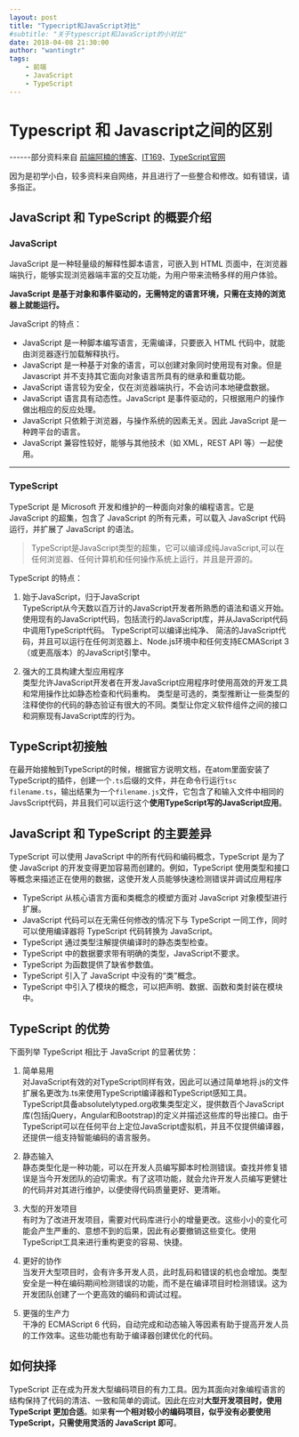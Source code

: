 ```yaml
---
layout: post
title: "Typecript和JavaScript对比"
#subtitle: "关于typescript和JavaScript的小对比"
date: 2018-04-08 21:30:00
author: "wantingtr"
tags:
    - 前端
    - JavaScript
    - TypeScript
---
```


# Typescript 和 Javascript之间的区别
------部分资料来自  <a href="https://www.cnblogs.com/langzianan/p/8403332.html">前端阿楠的博客</a>、<a href="https://baijiahao.baidu.com/s?id=1584661822398072586&wfr=spider&for=pc">IT169</a>、<a href="https://www.tslang.cn/">TypeScript官网</a>

因为是初学小白，较多资料来自网络，并且进行了一些整合和修改。如有错误，请多指正。
## JavaScript 和 TypeScript 的概要介绍

### JavaScript
JavaScript 是一种轻量级的解释性脚本语言，可嵌入到 HTML 页面中，在浏览器端执行，能够实现浏览器端丰富的交互功能，为用户带来流畅多样的用户体验。

**JavaScript 是基于对象和事件驱动的，无需特定的语言环境，只需在支持的浏览器上就能运行。**

JavaScript 的特点：

- JavaScript 是一种脚本编写语言，无需编译，只要嵌入 HTML 代码中，就能由浏览器逐行加载解释执行。
- JavaScript 是一种基于对象的语言，可以创建对象同时使用现有对象。但是 Javascript 并不支持其它面向对象语言所具有的继承和重载功能。
- JavaScript 语言较为安全，仅在浏览器端执行，不会访问本地硬盘数据。
- JavaScript 语言具有动态性。JavaScript 是事件驱动的，只根据用户的操作做出相应的反应处理。
- JavaScript 只依赖于浏览器，与操作系统的因素无关。因此 JavaScript 是一种跨平台的语言。
- JavaScript 兼容性较好，能够与其他技术（如 XML，REST API 等）一起使用。

***

### TypeScript
TypeScript 是 Microsoft 开发和维护的一种面向对象的编程语言。它是 JavaScript 的超集，包含了 JavaScript 的所有元素，可以载入 JavaScript 代码运行，并扩展了 JavaScript 的语法。

>TypeScript是JavaScript类型的超集，它可以编译成纯JavaScript,可以在任何浏览器、任何计算机和任何操作系统上运行，并且是开源的。

TypeScript 的特点：

1. 始于JavaScript，归于JavaScript  
TypeScript从今天数以百万计的JavaScript开发者所熟悉的语法和语义开始。使用现有的JavaScript代码，包括流行的JavaScript库，并从JavaScript代码中调用TypeScript代码。
TypeScript可以编译出纯净、 简洁的JavaScript代码，并且可以运行在任何浏览器上、Node.js环境中和任何支持ECMAScript 3（或更高版本）的JavaScript引擎中。

2. 强大的工具构建大型应用程序  
类型允许JavaScript开发者在开发JavaScript应用程序时使用高效的开发工具和常用操作比如静态检查和代码重构。
类型是可选的，类型推断让一些类型的注释使你的代码的静态验证有很大的不同。类型让你定义软件组件之间的接口和洞察现有JavaScript库的行为。


## TypeScript初接触
在最开始接触到TypeScript的时候，根据官方说明文档，在atom里面安装了TypeScript的插件，创建一个`.ts`后缀的文件，并在命令行运行`tsc filename.ts`，输出结果为一个`filename.js`文件，它包含了和输入文件中相同的JavsScript代码，并且我们可以运行这个**使用TypeScript写的JavaScript应用**。    


## JavaScript 和 TypeScript 的主要差异
TypeScript 可以使用 JavaScript 中的所有代码和编码概念，TypeScript 是为了使 JavaScript 的开发变得更加容易而创建的。例如，TypeScript 使用类型和接口等概念来描述正在使用的数据，这使开发人员能够快速检测错误并调试应用程序

- TypeScript 从核心语言方面和类概念的模塑方面对 JavaScript 对象模型进行扩展。
- JavaScript 代码可以在无需任何修改的情况下与 TypeScript 一同工作，同时可以使用编译器将 TypeScript 代码转换为 JavaScript。
- TypeScript 通过类型注解提供编译时的静态类型检查。
- TypeScript 中的数据要求带有明确的类型，JavaScript不要求。
- TypeScript 为函数提供了缺省参数值。
- TypeScript 引入了 JavaScript 中没有的“类”概念。
- TypeScript 中引入了模块的概念，可以把声明、数据、函数和类封装在模块中。


## TypeScript 的优势
下面列举 TypeScript 相比于 JavaScript 的显著优势：

1. 简单易用  
对JavaScript有效的对TypeScript同样有效，因此可以通过简单地将.js的文件扩展名更改为.ts来使用TypeScript编译器和TypeScript感知工具。  
TypeScript具备absolutelytyped.org收集类型定义，提供数百个JavaScript库(包括jQuery，Angular和Bootstrap)的定义并描述这些库的导出接口。由于TypeScript可以在任何平台上定位JavaScript虚拟机，并且不仅提供编译器，还提供一组支持智能编码的语言服务。

2. 静态输入  
静态类型化是一种功能，可以在开发人员编写脚本时检测错误。查找并修复错误是当今开发团队的迫切需求。有了这项功能，就会允许开发人员编写更健壮的代码并对其进行维护，以便使得代码质量更好、更清晰。

3. 大型的开发项目  
有时为了改进开发项目，需要对代码库进行小的增量更改。这些小小的变化可能会产生严重的、意想不到的后果，因此有必要撤销这些变化。使用TypeScript工具来进行重构更变的容易、快捷。

4. 更好的协作  
当发开大型项目时，会有许多开发人员，此时乱码和错误的机也会增加。类型安全是一种在编码期间检测错误的功能，而不是在编译项目时检测错误。这为开发团队创建了一个更高效的编码和调试过程。

5. 更强的生产力  
干净的 ECMAScript 6 代码，自动完成和动态输入等因素有助于提高开发人员的工作效率。这些功能也有助于编译器创建优化的代码。



## 如何抉择
TypeScript 正在成为开发大型编码项目的有力工具。因为其面向对象编程语言的结构保持了代码的清洁、一致和简单的调试。因此在应对**大型开发项目时，使用 TypeScript 更加合适**。如果**有一个相对较小的编码项目，似乎没有必要使用 TypeScript，只需使用灵活的 JavaScript 即可**。

